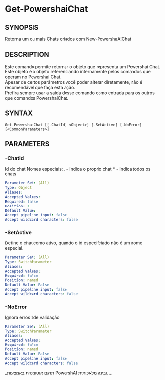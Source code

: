 ﻿---
external help file: powershai-help.xml
schema: 2.0.0
powershai: true
---

# Get-PowershaiChat

## SYNOPSIS <!--!= @#Synop !-->
Retorna um ou mais Chats criados com New-PowershaAIChat

## DESCRIPTION <!--!= @#Desc !-->
Este comando permite retornar o objeto que representa um Powershai Chat.  
Este objeto é o objeto referenciando internamente pelos comandos que operam no Powershai Chat.  
Apesar de certos parâmetros você poder alterar diretamente, não é recomendável que faça esta ação.  
Prefira sempre usar a saída desse comando como entrada para os outros que comandos PowershaiChat.

## SYNTAX <!--!= @#Syntax !-->

```
Get-PowershaiChat [[-ChatId] <Object>] [-SetActive] [-NoError] [<CommonParameters>]
```

## PARAMETERS <!--!= @#Params !-->

### -ChatId
Id do chat
Nomes especiais:
	. - Indica o proprio chat 
 	* - Indica todos os chats

```yml
Parameter Set: (All)
Type: Object
Aliases: 
Accepted Values: 
Required: false
Position: 1
Default Value: 
Accept pipeline input: false
Accept wildcard characters: false
```

### -SetActive
Define o chat como ativo, quando o id especifciado não é um nome especial.

```yml
Parameter Set: (All)
Type: SwitchParameter
Aliases: 
Accepted Values: 
Required: false
Position: named
Default Value: False
Accept pipeline input: false
Accept wildcard characters: false
```

### -NoError
Ignora erros zde validação

```yml
Parameter Set: (All)
Type: SwitchParameter
Aliases: 
Accepted Values: 
Required: false
Position: named
Default Value: False
Accept pipeline input: false
Accept wildcard characters: false
```




<!--PowershaiAiDocBlockStart-->
_תרגם אוטומטית באמצעות PowershAI ובינה מלאכותית. 
_
<!--PowershaiAiDocBlockEnd-->
